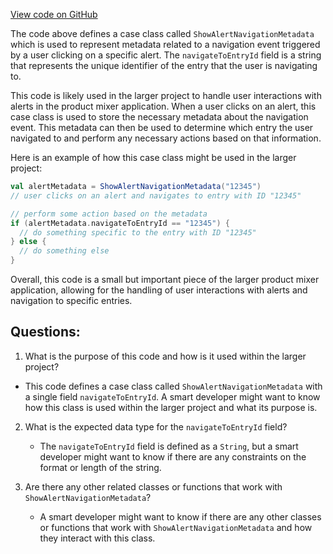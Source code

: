 [View code on GitHub](https://github.com/misbahsy/the-algorithm/product-mixer/core/src/main/scala/com/twitter/product_mixer/core/model/marshalling/response/urt/alert/ShowAlertNavigationMetadata.scala)

The code above defines a case class called `ShowAlertNavigationMetadata` which is used to represent metadata related to a navigation event triggered by a user clicking on a specific alert. The `navigateToEntryId` field is a string that represents the unique identifier of the entry that the user is navigating to.

This code is likely used in the larger project to handle user interactions with alerts in the product mixer application. When a user clicks on an alert, this case class is used to store the necessary metadata about the navigation event. This metadata can then be used to determine which entry the user navigated to and perform any necessary actions based on that information.

Here is an example of how this case class might be used in the larger project:

```scala
val alertMetadata = ShowAlertNavigationMetadata("12345")
// user clicks on an alert and navigates to entry with ID "12345"

// perform some action based on the metadata
if (alertMetadata.navigateToEntryId == "12345") {
  // do something specific to the entry with ID "12345"
} else {
  // do something else
}
```

Overall, this code is a small but important piece of the larger product mixer application, allowing for the handling of user interactions with alerts and navigation to specific entries.
## Questions: 
 1. What is the purpose of this code and how is it used within the larger project?
   - This code defines a case class called `ShowAlertNavigationMetadata` with a single field `navigateToEntryId`. A smart developer might want to know how this class is used within the larger project and what its purpose is.

2. What is the expected data type for the `navigateToEntryId` field?
   - The `navigateToEntryId` field is defined as a `String`, but a smart developer might want to know if there are any constraints on the format or length of the string.

3. Are there any other related classes or functions that work with `ShowAlertNavigationMetadata`?
   - A smart developer might want to know if there are any other classes or functions that work with `ShowAlertNavigationMetadata` and how they interact with this class.
